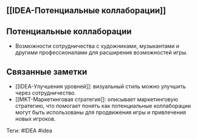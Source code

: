 ## [[IDEA-Потенциальные коллаборации]]

## Потенциальные коллаборации

- Возможности сотрудничества с художниками, музыкантами и другими профессионалами для расширения возможностей игры.

## Связанные заметки

- [[IDEA-Улучшения уровней]]: визуальный стиль можно улучшить через сотрудничество.
- [[MKT-Маркетинговая стратегия]]: описывает маркетинговую стратегию, что помогает понять как потенциальные коллаборации могут быть использованы для продвижения игры и привлечения новых игроков.

Теги: #IDEA #idea